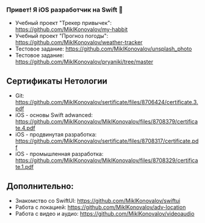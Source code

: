 ### Привет! Я iOS разработчик на Swift 👋

- Учебный проект "Трекер привычек": https://github.com/MiklKonovalov/my-habbit
- Учебный проект "Прогноз погоды": https://github.com/MiklKonovalov/weather-tracker
- Тестовое задание: https://github.com/MiklKonovalov/unsplash_photo
- Тестовое задание: https://github.com/MiklKonovalov/pryaniki/tree/master

## Сертификаты Нетологии
- Git: https://github.com/MiklKonovalov/sertificate/files/8706424/certificate.3.pdf
- iOS - основы Swift adwanced: https://github.com/MiklKonovalov/MiklKonovalov/files/8708379/certificate.4.pdf
- iOS - продвинутая разработка: https://github.com/MiklKonovalov/sertificate/files/8708317/certificate.pdf
- iOS - промышленная разработка: https://github.com/MiklKonovalov/MiklKonovalov/files/8708329/certificate.1.pdf

## Дополнительно:
- Знакомство со SwiftUI: https://github.com/MiklKonovalov/swiftui
- Работа с локацией: https://github.com/MiklKonovalov/adv-location
- Работа с видео и аудио: https://github.com/MiklKonovalov/videoaudio


<!--
**MiklKonovalov/MiklKonovalov** is a ✨ _special_ ✨ repository because its `README.md` (this file) appears on your GitHub profile.

Here are some ideas to get you started:

- 🔭 I’m currently working on ...
- 🌱 I’m currently learning ...
- 👯 I’m looking to collaborate on ...
- 🤔 I’m looking for help with ...
- 💬 Ask me about ...
- 📫 How to reach me: ...
- 😄 Pronouns: ...
- ⚡ Fun fact: ...
-->
